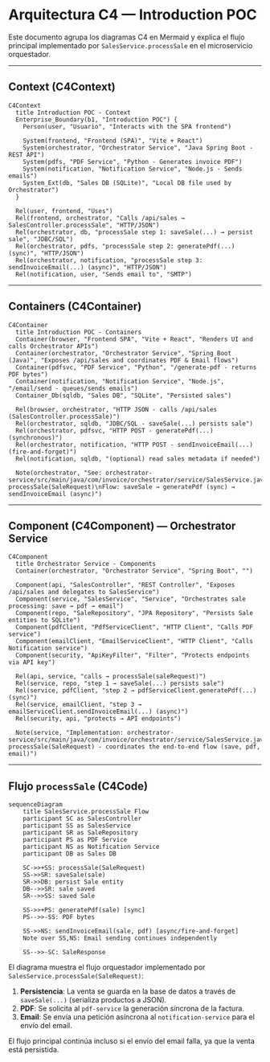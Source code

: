 # Arquitectura C4 — Introduction POC

Este documento agrupa los diagramas C4 en Mermaid y explica el flujo principal implementado por `SalesService.processSale` en el microservicio orquestador.

---

## Context (C4Context)

```mermaid
C4Context
  title Introduction POC - Context
  Enterprise_Boundary(b1, "Introduction POC") {
    Person(user, "Usuario", "Interacts with the SPA frontend")

    System(frontend, "Frontend (SPA)", "Vite + React")
    System(orchestrator, "Orchestrator Service", "Java Spring Boot - REST API")
    System(pdfs, "PDF Service", "Python - Generates invoice PDF")
    System(notification, "Notification Service", "Node.js - Sends emails")
    System_Ext(db, "Sales DB (SQLite)", "Local DB file used by Orchestrator")
  }

  Rel(user, frontend, "Uses")
  Rel(frontend, orchestrator, "Calls /api/sales → SalesController.processSale", "HTTP/JSON")
  Rel(orchestrator, db, "processSale step 1: saveSale(...) → persist sale", "JDBC/SQL")
  Rel(orchestrator, pdfs, "processSale step 2: generatePdf(...) (sync)", "HTTP/JSON")
  Rel(orchestrator, notification, "processSale step 3: sendInvoiceEmail(...) (async)", "HTTP/JSON")
  Rel(notification, user, "Sends email to", "SMTP")
```

---

## Containers (C4Container)

```mermaid
C4Container
  title Introduction POC - Containers
  Container(browser, "Frontend SPA", "Vite + React", "Renders UI and calls Orchestrator APIs")
  Container(orchestrator, "Orchestrator Service", "Spring Boot (Java)", "Exposes /api/sales and coordinates PDF & Email flows")
  Container(pdfsvc, "PDF Service", "Python", "/generate-pdf - returns PDF bytes")
  Container(notification, "Notification Service", "Node.js", "/email/send - queues/sends emails")
  Container_Db(sqldb, "Sales DB", "SQLite", "Persisted sales")

  Rel(browser, orchestrator, "HTTP JSON - calls /api/sales (SalesController.processSale)")
  Rel(orchestrator, sqldb, "JDBC/SQL - saveSale(...) persists sale")
  Rel(orchestrator, pdfsvc, "HTTP POST - generatePdf(...) (synchronous)")
  Rel(orchestrator, notification, "HTTP POST - sendInvoiceEmail(...) (fire-and-forget)")
  Rel(notification, sqldb, "(optional) read sales metadata if needed")

  Note(orchestrator, "See: orchestrator-service/src/main/java/com/invoice/orchestrator/service/SalesService.java\nMethod: processSale(SaleRequest)\nFlow: saveSale → generatePdf (sync) → sendInvoiceEmail (async)")
```

---

## Component (C4Component) — Orchestrator Service

```mermaid
C4Component
  title Orchestrator Service - Components
  Container(orchestrator, "Orchestrator Service", "Spring Boot", "")

  Component(api, "SalesController", "REST Controller", "Exposes /api/sales and delegates to SalesService")
  Component(service, "SalesService", "Service", "Orchestrates sale processing: save → pdf → email")
  Component(repo, "SaleRepository", "JPA Repository", "Persists Sale entities to SQLite")
  Component(pdfClient, "PdfServiceClient", "HTTP Client", "Calls PDF service")
  Component(emailClient, "EmailServiceClient", "HTTP Client", "Calls Notification service")
  Component(security, "ApiKeyFilter", "Filter", "Protects endpoints via API key")

  Rel(api, service, "calls → processSale(saleRequest)")
  Rel(service, repo, "step 1 → saveSale(...) persists sale")
  Rel(service, pdfClient, "step 2 → pdfServiceClient.generatePdf(...) (sync)")
  Rel(service, emailClient, "step 3 → emailServiceClient.sendInvoiceEmail(...) (async)")
  Rel(security, api, "protects → API endpoints")

  Note(service, "Implementation: orchestrator-service/src/main/java/com/invoice/orchestrator/service/SalesService.java\nMethod: processSale(SaleRequest) - coordinates the end-to-end flow (save, pdf, email)")
```

---

## Flujo `processSale` (C4Code)

```mermaid
sequenceDiagram
    title SalesService.processSale Flow
    participant SC as SalesController
    participant SS as SalesService
    participant SR as SaleRepository
    participant PS as PDF Service
    participant NS as Notification Service
    participant DB as Sales DB

    SC->>+SS: processSale(SaleRequest)
    SS->>SR: saveSale(sale)
    SR->>DB: persist Sale entity
    DB-->>SR: sale saved
    SR-->>SS: saved Sale
    
    SS->>+PS: generatePdf(sale) [sync]
    PS-->>-SS: PDF bytes
    
    SS->>NS: sendInvoiceEmail(sale, pdf) [async/fire-and-forget]
    Note over SS,NS: Email sending continues independently
    
    SS-->>-SC: SaleResponse
```

El diagrama muestra el flujo orquestador implementado por `SalesService.processSale(SaleRequest)`:

1. **Persistencia**: La venta se guarda en la base de datos a través de `saveSale(...)` (serializa productos a JSON).
2. **PDF**: Se solicita al `pdf-service` la generación síncrona de la factura.
3. **Email**: Se envía una petición asíncrona al `notification-service` para el envío del email.

El flujo principal continúa incluso si el envío del email falla, ya que la venta está persistida.
